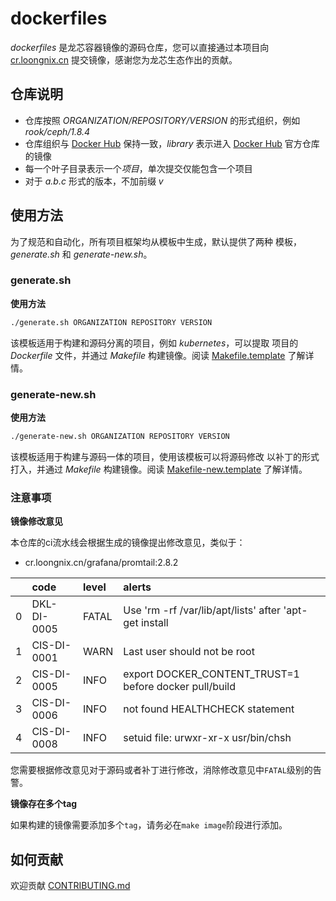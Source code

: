 # dockerfiles

*dockerfiles* 是龙芯容器镜像的源码仓库，您可以直接通过本项目向 [cr.loongnix.cn]
提交镜像，感谢您为龙芯生态作出的贡献。

## 仓库说明

* 仓库按照 *ORGANIZATION/REPOSITORY/VERSION* 的形式组织，例如 *rook/ceph/1.8.4*
* 仓库组织与 [Docker Hub] 保持一致，*library* 表示进入 [Docker Hub] 官方仓库的镜像
* 每一个叶子目录表示一个*项目*，单次提交仅能包含一个项目
* 对于 *a.b.c* 形式的版本，不加前缀 *v*

## 使用方法

为了规范和自动化，所有项目框架均从模板中生成，默认提供了两种
模板，*generate.sh* 和 *generate-new.sh*。

### generate.sh

__使用方法__

``` bash
./generate.sh ORGANIZATION REPOSITORY VERSION
```

该模板适用于构建和源码分离的项目，例如 *kubernetes*，可以提取
项目的 *Dockerfile* 文件，并通过 *Makefile* 构建镜像。阅读
[Makefile.template](Makefile.template) 了解详情。


### generate-new.sh

__使用方法__

``` bash
./generate-new.sh ORGANIZATION REPOSITORY VERSION
```

该模板适用于构建与源码一体的项目，使用该模板可以将源码修改
以补丁的形式打入，并通过 *Makefile* 构建镜像。阅读
[Makefile-new.template](Makefile-new.template) 了解详情。

### 注意事项

__镜像修改意见__

本仓库的ci流水线会根据生成的镜像提出修改意见，类似于：

- cr.loongnix.cn/grafana/promtail:2.8.2

|    | code        | level   | alerts                                                                                                                                          |
|---:|:------------|:--------|:------------------------------------------------------------------------------------------------------------------------------------------------|
|  0 | DKL-DI-0005 | FATAL   | Use 'rm -rf /var/lib/apt/lists' after 'apt-get install|update' : |0 /bin/sh -c apt-get update &&   apt-get install -qy   tzdata ca-certificates |
|  1 | CIS-DI-0001 | WARN    | Last user should not be root                                                                                                                    |
|  2 | CIS-DI-0005 | INFO    | export DOCKER_CONTENT_TRUST=1 before docker pull/build                                                                                          |
|  3 | CIS-DI-0006 | INFO    | not found HEALTHCHECK statement                                                                                                                 |
|  4 | CIS-DI-0008 | INFO    | setuid file: urwxr-xr-x usr/bin/chsh                                                                                                            |

您需要根据修改意见对于源码或者补丁进行修改，消除修改意见中`FATAL`级别的告警。

__镜像存在多个tag__

如果构建的镜像需要添加多个`tag`，请务必在`make image`阶段进行添加。

## 如何贡献

欢迎贡献 [CONTRIBUTING.md](CONTRIBUTING.md)


<!-- footer -->
[Docker Hub]: https://hub.docker.com
[cr.loongnix.cn]: https://cr.loongnix.cn
